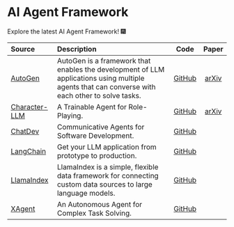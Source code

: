 # AI Agent Framework

Explore the latest AI Agent Framework! 🎆

| Source                                                                                      | Description                                                                                                                                                                                    |  Code  |   Paper   |
| :------------------------------------------------------------------------------------------ | :--------------------------------------------------------------------------------------------------------------------------------------------------------------------------------------------- | :-----------: | :-------: |
| [AutoGen](https://microsoft.github.io/autogen/)                           | AutoGen is a framework that enables the development of LLM applications using multiple agents that can converse with each other to solve tasks.                            | [GitHub](https://github.com/microsoft/autogen)           | [arXiv](https://arxiv.org/abs/2308.08155)         |
| [Character-LLM](https://github.com/choosewhatulike/trainable-agents)      | A Trainable Agent for Role-Playing.                                                                                                                                          | [GitHub](https://github.com/choosewhatulike/trainable-agents)      | [arXiv](https://arxiv.org/abs/2310.10158)         |
| [ChatDev](https://github.com/OpenBMB/ChatDev)                             | Communicative Agents for Software Development.                                                                                                                               | [GitHub](https://github.com/OpenBMB/ChatDev)             |                                                   |
| [LangChain](https://www.langchain.com/)                                   | Get your LLM application from prototype to production.                                                                                                                       | [GitHub](https://github.com/langchain-ai/langchain)      |                                                   |
| [LlamaIndex](https://www.llamaindex.ai/)                                  | LlamaIndex is a simple, flexible data framework for connecting custom data sources to large language models.                                                                 | [GitHub](https://github.com/run-llama/llama_index)       |                                                   |
| [XAgent](https://blog.x-agent.net/)                                       | An Autonomous Agent for Complex Task Solving.                                                                                                                                | [GitHub](https://github.com/OpenBMB/XAgent)              |                                                   |
